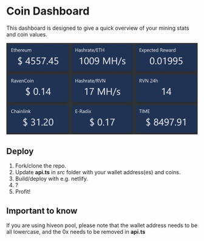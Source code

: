 # Coin Dashboard
This dashboard is designed to give a quick overview of your mining stats and coin values.

![screenshot](https://raw.githubusercontent.com/chris-malin/Mining-Dashboard/main/build/dashboard.jpg)


## Deploy
1. Fork/clone the repo.
2. Update **api.ts** in *src* folder with your wallet address(es) and coins.
3. Build/deploy with e.g. netlify.
4. ?
5. Profit!

## Important to know
If you are using hiveon pool, please note that the wallet address needs to be all lowercase, and the 0x needs to be removed in **api.ts**
